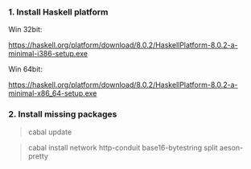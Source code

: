 ### 1. Install Haskell platform

Win 32bit:

https://haskell.org/platform/download/8.0.2/HaskellPlatform-8.0.2-a-minimal-i386-setup.exe

Win 64bit:

https://haskell.org/platform/download/8.0.2/HaskellPlatform-8.0.2-a-minimal-x86_64-setup.exe

### 2. Install missing packages

> cabal update

> cabal install network http-conduit base16-bytestring split aeson-pretty
